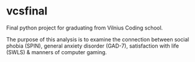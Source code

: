 # vcsfinal
Final python project for graduating from Vilnius Coding school.

The purpose of this analysis is to examine the connection between social phobia (SPIN), general anxiety disorder (GAD-7), satisfaction with life (SWLS) & manners of computer gaming.
